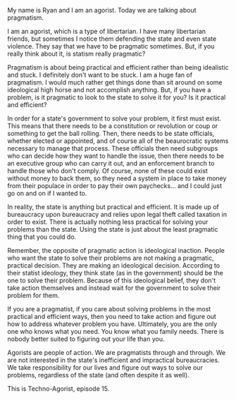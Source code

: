 My name is Ryan and I am an agorist. Today we are talking about pragmatism.

I am an agorist, which is a type of libertarian. I have many libertarian friends, but sometimes I notice them defending the state and even state violence. They say that we have to be pragmatic sometimes. But, if you really think about it, is statism really pragmatic?

Pragmatism is about being practical and efficient rather than being idealistic and stuck. I definitely don't want to be stuck. I am a huge fan of pragmatism. I would much rather get things done than sit around on some ideological high horse and not accomplish anything. But, if you have a problem, is it pragmatic to look to the state to solve it for you? Is it practical and efficient?

In order for a state's government to solve your problem, it first must exist. This means that there needs to be a constitution or revolution or coup or something to get the ball rolling. Then, there needs to be state officials, whether elected or appointed, and of course all of the beaurocratic systems necessary to manage that process. These officials then need subgroups who can decide how they want to handle the issue, then there needs to be an executive group who can carry it out, and an enforcement branch to handle those who don't comply.  Of course, none of these could exist without money to back them, so they need a system in place to take money from their populace in order to pay their own paychecks... and I could just go on and on if I wanted to.

In reality, the state is anything but practical and efficient. It is made up of bureaucracy upon bureaucracy and relies upon legal theft called taxation in order to exist. There is actually nothing less practical for solving your problems than the state. Using the state is just about the least pragmatic thing that you could do.

Remember, the opposite of pragmatic action is ideological inaction. People who want the state to solve their problems are not making a pragmatic, practical decision. They are making an ideological decision. According to their statist ideology, they think state (as in the government) should be the one to solve their problem. Because of this ideological belief, they don't take action themselves and instead wait for the government to solve their problem for them.

If you are a pragmatist, if you care about solving problems in the most practical and efficient ways, then you need to take action and figure out how to address whatever problem you have. Ultimately, you are the only one who knows what you need. You know what you family needs. There is nobody better suited to figuring out your life than you.

Agorists are people of action. We are pragmatists through and through. We are not interested in the state's inefficient and impractical bureaucracies. We take responsibility for our lives and figure out ways to solve our problems, regardless of the state (and often despite it as well).

This is Techno-Agorist, episode 15.

